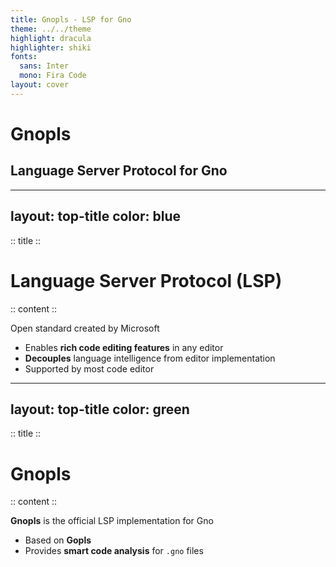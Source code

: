 ```yaml
---
title: Gnopls - LSP for Gno
theme: ../../theme
highlight: dracula
highlighter: shiki
fonts:
  sans: Inter
  mono: Fira Code
layout: cover
---
```


# Gnopls
## Language Server Protocol for Gno

<!-- 
Focus on:
- What LSP brings to developers
- Gno-specific tooling features
-->

---
layout: top-title
color: blue
---

:: title ::
# Language Server Protocol (LSP)
:: content ::

Open standard created by Microsoft
- Enables **rich code editing features** in any editor
- **Decouples** language intelligence from editor implementation
- Supported by most code editor

<!--
VS Code, Neovim, Emacs, Sublime, etc.

**Key capabilities:**
- Code completion
- Error checking
- Go-to-definition
- Refactoring tools
- Documentation on hover
-->

---
layout: top-title
color: green
---

:: title ::
# Gnopls
:: content ::

**Gnopls** is the official LSP implementation for Gno
- Based on **Gopls**
- Provides **smart code analysis** for `.gno` files

<!--
**Core architecture:**
- Written in Go
-->